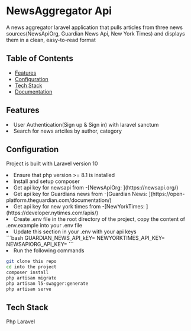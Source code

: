 # NewsAggregator Api
 A news aggregator laravel application that pulls articles from three news sources(NewsApiOrg, Guardian News Api, New York Times) and displays them in a clean, easy-to-read format

## Table of Contents

* [Features](#Features)
* [Configuration](#Configuration)
* [Tech Stack](#Tech%Stack)
* [Documentation](#Documentation)

## Features
<li> User Authentication(Sign up & Sign in) with laravel sanctum</li>
<li>Search for news artciles by author, category </li>



## Configuration

Project is built with Laravel version 10

<li>Ensure that php version >= 8.1 is installed</li>
<li>Install and setup composer</li>
<li>Get api key for newsapi from -[NewsApiOrg: ](https://newsapi.org/)</li>
<li>Get api key for Guardians news from -[Guardian News: ](https://open-platform.theguardian.com/documentation/)</li>
<li>Get api key for new york times from -[NewYorkTimes: ](https://developer.nytimes.com/apis/)</li>

<li>Create .env file in the root directory of the project, copy the content of .env.example into your .env file</li>

<li>Update this section in your .env with your api keys</li>
```bash
GUARDIAN_NEWS_API_kEY=
NEWYORKTIMES_API_KEY=
NEWSAPIORG_API_KEY=
```

<li>Run the following commands</li>

```bash
git clone this repo
cd into the project
composer install
php artisan migrate
php artisan l5-swagger:generate
php artisan serve
```

## Tech Stack
Php Laravel
